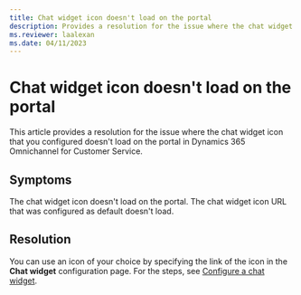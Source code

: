 ```yaml
---
title: Chat widget icon doesn't load on the portal
description: Provides a resolution for the issue where the chat widget icon doesn't load on the portal in Dynamics 365 Omnichannel for Customer Service.
ms.reviewer: laalexan
ms.date: 04/11/2023
---
```

# Chat widget icon doesn't load on the portal

This article provides a resolution for the issue where the chat widget icon that you configured doesn't load on the portal in Dynamics 365 Omnichannel for Customer Service.

## Symptoms

The chat widget icon doesn't load on the portal. The chat widget icon URL that was configured as default doesn't load.

## Resolution

You can use an icon of your choice by specifying the link of the icon in the **Chat widget** configuration page. For the steps, see [Configure a chat widget](/dynamics365/customer-service/add-chat-widget#configure-a-chat-widget).
